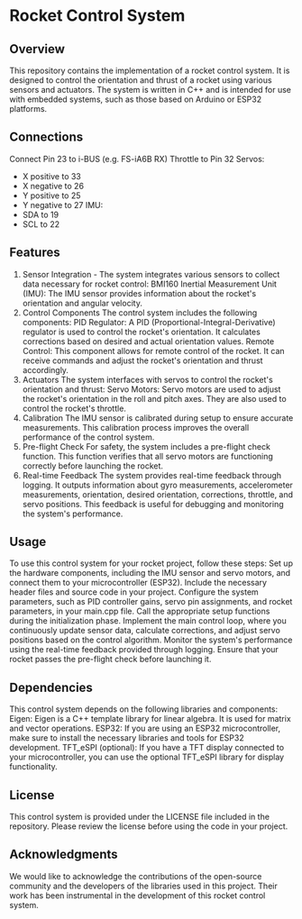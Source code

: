 # Rocket Control System
## Overview
This repository contains the implementation of a rocket control system. It is designed to control the orientation and thrust of a rocket using various sensors and actuators. The system is written in C++ and is intended for use with embedded systems, such as those based on Arduino or ESP32 platforms.

## Connections
Connect Pin 23 to i-BUS (e.g. FS-iA6B RX)
Throttle to Pin 32
Servos:
 * X positive to 33
 * X negative to 26
 * Y positive to 25
 * Y negative to 27
IMU:
 * SDA to 19
 * SCL to 22

## Features
1. Sensor Integration - The system integrates various sensors to collect data necessary for rocket control:
BMI160 Inertial Measurement Unit (IMU): The IMU sensor provides information about the rocket's orientation and angular velocity.
2. Control Components
The control system includes the following components:
PID Regulator: A PID (Proportional-Integral-Derivative) regulator is used to control the rocket's orientation. It calculates corrections based on desired and actual orientation values.
Remote Control: This component allows for remote control of the rocket. It can receive commands and adjust the rocket's orientation and thrust accordingly.
3. Actuators
The system interfaces with servos to control the rocket's orientation and thrust:
Servo Motors: Servo motors are used to adjust the rocket's orientation in the roll and pitch axes. They are also used to control the rocket's throttle.
4. Calibration
The IMU sensor is calibrated during setup to ensure accurate measurements. This calibration process improves the overall performance of the control system.
5. Pre-flight Check
For safety, the system includes a pre-flight check function. This function verifies that all servo motors are functioning correctly before launching the rocket.
6. Real-time Feedback
The system provides real-time feedback through logging. It outputs information about gyro measurements, accelerometer measurements, orientation, desired orientation, corrections, throttle, and servo positions. This feedback is useful for debugging and monitoring the system's performance.

## Usage
To use this control system for your rocket project, follow these steps:
Set up the hardware components, including the IMU sensor and servo motors, and connect them to your microcontroller (ESP32).
Include the necessary header files and source code in your project.
Configure the system parameters, such as PID controller gains, servo pin assignments, and rocket parameters, in your main.cpp file.
Call the appropriate setup functions during the initialization phase.
Implement the main control loop, where you continuously update sensor data, calculate corrections, and adjust servo positions based on the control algorithm.
Monitor the system's performance using the real-time feedback provided through logging.
Ensure that your rocket passes the pre-flight check before launching it.

## Dependencies
This control system depends on the following libraries and components:
Eigen: Eigen is a C++ template library for linear algebra. It is used for matrix and vector operations.
ESP32: If you are using an ESP32 microcontroller, make sure to install the necessary libraries and tools for ESP32 development.
TFT_eSPI (optional): If you have a TFT display connected to your microcontroller, you can use the optional TFT_eSPI library for display functionality.

## License
This control system is provided under the LICENSE file included in the repository. Please review the license before using the code in your project.

## Acknowledgments
We would like to acknowledge the contributions of the open-source community and the developers of the libraries used in this project. Their work has been instrumental in the development of this rocket control system.
